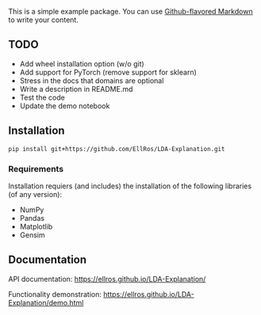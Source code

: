 This is a simple example package. You can use
[Github-flavored Markdown](https://guides.github.com/features/mastering-markdown/)
to write your content.

## **TODO**
* Add wheel installation option (w/o git)
* Add support for PyTorch (remove support for sklearn)
* Stress in the docs that domains are optional
* Write a description in README.md
* Test the code
* Update the demo notebook

## Installation
`pip install git+https://github.com/EllRos/LDA-Explanation.git`

### Requirements
Installation requiers (and includes) the installation of the following libraries (of any version):
* NumPy
* Pandas
* Matplotlib
* Gensim

## Documentation
API documentation: https://ellros.github.io/LDA-Explanation/

Functionality demonstration: https://ellros.github.io/LDA-Explanation/demo.html

